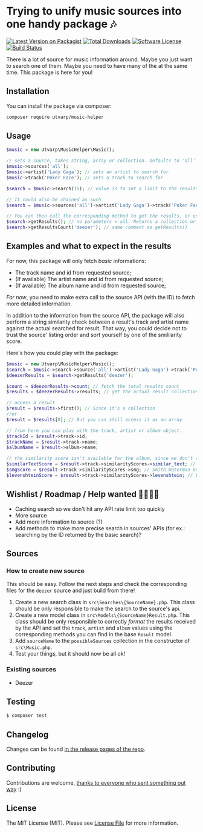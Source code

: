 # Trying to unify music sources into one handy package 🎶

[![Latest Version on Packagist](https://img.shields.io/packagist/v/utvarp/music-helper.svg?style=flat-square)](https://packagist.org/packages/utvarp/music-helper)
[![Total Downloads](https://img.shields.io/packagist/dt/utvarp/music-helper.svg?style=flat-square)](https://packagist.org/packages/utvarp/music-helper)
[![Software License](https://img.shields.io/badge/license-MIT-brightgreen.svg?style=flat-square)](LICENSE.md)
[![Build Status](https://img.shields.io/travis/utvarp/music-helper/master.svg?style=flat-square)](https://travis-ci.org/utvarp/music-helper)

There is a lot of source for music information around. Maybe you just want to search one of them. Maybe you need to have many of the at the same time. This package is here for you!

## Installation

You can install the package via composer:

```bash
composer require utvarp/music-helper
```

## Usage

```php
$music = new Utvarp\MusicHelper\Music();

// sets a source, takes string, array or collection. Defaults to 'all' if no parameters.
$music->sources('all');
$music->artist('Lady Gaga'); // sets an artist to search for
$music->track('Poker Face'); // sets a track to search for

$search = $music->search(15); // value is to set a limit to the results. Default is 25.

// It could also be chained as such
$search = $music->sources('all')->artist('Lady Gaga')->track('Poker Face')->search(15);

// You can then call the corresponding method to get the results, or use $search direcly
$search->getResults(); // no parameters = all. Returns a collection or the requested value
$search->getResultsCount('deezer'); // same comment as getResults()
```

## Examples and what to expect in the results

For now, this package will only fetch _basic_ informations:

- The track name and id from requested source; 
- (If available) The artist name and id from requested source;
- (If available) The album name and id from requested source;

_For now_, you need to make extra call to the source API (with the ID) to fetch more detailed information.

In addition to the information from the source API, the package will also perform a string similarity check between a result's track and artist name against the actual searched for result. That way, you could decide not to trust the source' listing order and sort yourself by one of the smililarity score.

Here's how you could play with the package:

```php
$music = new Utvarp\MusicHelper\Music();
$search = $music->search->source('all')->artist('Lady Gaga')->track('Poker Face')->search(15);
$deezerResults = $search->getResults('deezer');

$count = $deezerResults->count; // fetch the total results count
$results = $deezerResults->results; // get the actual result collection

// access a result
$result = $results->first(); // Since it's a collection
//or
$result = $results[0]; // But you can still access it as an array

// from here you can play with the track, artist or album object.
$trackId = $result->track->id;
$trackName = $result->track->name;
$albumName = $result->album->name;

// the similarity score isn't available for the album, since we don't (yet?) search by album
$similarTextScore = $result->track->similarityScores->similar_text; // maximum score of 100.0
$smgScore = $result->track->similarityScores->smg; // Smith Waterman Gotoh score, maximum of 1.0
$levenshteinScore = $result->track->similarityScores->levenshtein; // Levenshtein score, maximum of 1

```

## Wishlist / Roadmap / Help wanted 👷🚧👷‍♀️

- Caching search so we don't hit any API rate limit too quickly
- More source
- Add more information to source (?)
- Add methods to make more precise search in sources' APIs (for ex.: searching by the ID returned by the basic search)?

## Sources

### How to create new source

This should be easy. Follow the next steps and check the corresponding files for the `deezer` source and just build from there!

1. Create a new search class in `src\Searches\{SourceName}.php`. This class should be only responsible to make the search to the source's api.
2. Create a new model class in `src\Models\{SourceName}Result.php`. This class should be only responsible to correctly _format_ the results received by the API  and set the `track`, `artist` and `album` values using the corresponding methods you can find in the base `Result` model.
3. Add `sourceName` to the `possibleSources` collection in the constructor of `src\Music.php`.
4. Test your things, but it should now be all ok!

### Existing sources

- Deezer

## Testing

```bash
$ composer test
```

## Changelog

Changes can be found [in the release pages of the repo](https://github.com/Utvarp/music-helper/releases).

## Contributing

Contributions are welcome, [thanks to everyone who sent something out way](https://github.com/utvarp/music-helper/graphs/contributors) :)

## License

The MIT License (MIT). Please see [License File](LICENSE.md) for more information.
